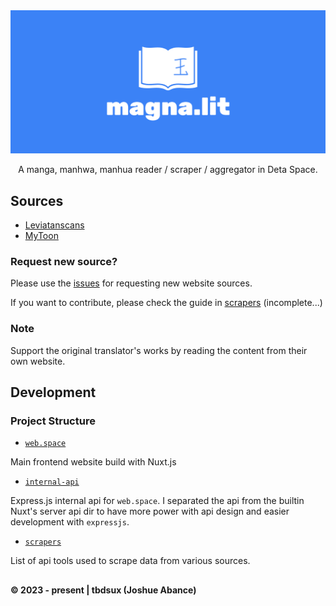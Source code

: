 <div align=center>
    <img src="./banner.png" />
    <p>A manga, manhwa, manhua reader / scraper / aggregator in Deta Space.</p>
</div>

## Sources

- [Leviatanscans](https://en.leviatanscans.com/home/)
- [MyToon](https://mytoon.net/)

### Request new source?

Please use the [issues](https://github.com/tbdsux/magna.lit/issues) for requesting new website sources.

If you want to contribute, please check the guide in [scrapers](./scrapers/) (incomplete...)

### Note

Support the original translator's works by reading the content from their own website.

## Development

### Project Structure

- [`web.space`](./web.space/)

Main frontend website build with Nuxt.js

- [`internal-api`](./internal-api/)

Express.js internal api for `web.space`. I separated the api from the builtin Nuxt's server api dir to have more power with api design and easier development with `expressjs`.

- [`scrapers`](./scrapers/)

List of api tools used to scrape data from various sources.

##

**&copy; 2023 - present | tbdsux (Joshue Abance)**
